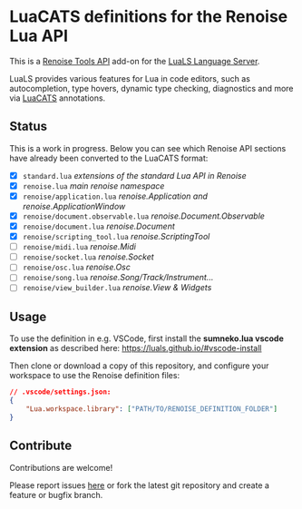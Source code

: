 # LuaCATS definitions for the Renoise Lua API 

This is a [Renoise Tools API](https://github.com/renoise/xrnx) add-on for the [LuaLS Language Server](https://github.com/LuaLS/lua-language-server).

LuaLS provides various features for Lua in code editors, such as autocompletion, type hovers, dynamic type checking, diagnostics and more via [LuaCATS](https://github.com/LuaCATS) annotations.

## Status

This is a work in progress. Below you can see which Renoise API sections have already been converted to the LuaCATS format:

- [x] `standard.lua` *extensions of the standard Lua API in Renoise*
- [x] `renoise.lua` *main renoise namespace*
- [x] `renoise/application.lua` *renoise.Application and renoise.ApplicationWindow*
- [x] `renoise/document.observable.lua` *renoise.Document.Observable*
- [x] `renoise/document.lua` *renoise.Document*
- [x] `renoise/scripting_tool.lua` *renoise.ScriptingTool*
- [ ] `renoise/midi.lua` *renoise.Midi*
- [ ] `renoise/socket.lua` *renoise.Socket*
- [ ] `renoise/osc.lua` *renoise.Osc*
- [ ] `renoise/song.lua` *renoise.Song/Track/Instrument...*
- [ ] `renoise/view_builder.lua` *renoise.View & Widgets*

## Usage

To use the definition in e.g. VSCode, first install the **sumneko.lua vscode extension** as described here:
https://luals.github.io/#vscode-install

Then clone or download a copy of this repository, and configure your workspace to use the Renoise definition files:

```json
// .vscode/settings.json:
{
    "Lua.workspace.library": ["PATH/TO/RENOISE_DEFINITION_FOLDER"]
}
```

## Contribute

Contributions are welcome!

Please report issues [here](https://github.com/renoise/definitions/issues) or fork the latest git repository and create a feature or bugfix branch.
